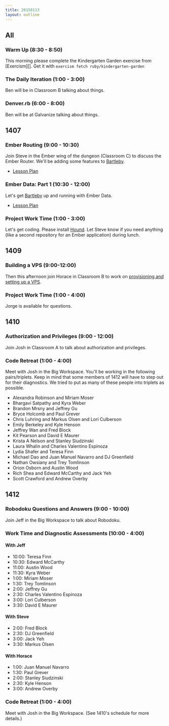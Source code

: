 ```yaml
---
title: 20150113
layout: outline
---
```


## All

### Warm Up (8:30 - 8:50)

This morning please complete the Kindergarten Garden exercise from [Exercism][]. Get it with `exercism fetch ruby/kindergarten-garden`

[Exercism.io]: http://exercism.io

### The Daily Iteration (1:00 - 3:00)

Ben will be in Classroom B talking about things.

### Denver.rb (6:00 - 8:00)

Ben will be at Galvanize talking about things.

## 1407

### Ember Routing (9:00 - 10:30)

Join Steve in the Ember wing of the dungeon (Classroom C) to discuss the Ember Router. We'll be adding some features to [Bartleby][].

[Bartleby]: https://github.com/turingschool-examples/bartleby

* [Lesson Plan](https://github.com/turingschool/lesson_plans/blob/master/ruby_04-apis_and_scalability/ember_routing.markdown)

### Ember Data: Part 1 (10:30 - 12:00)

Let's get [Bartleby][] up and running with Ember Data.

* [Lesson Plan](https://github.com/turingschool/lesson_plans/blob/master/ruby_04-apis_and_scalability/ember_data.markdown)

### Project Work Time (1:00 - 3:00)

Let's get coding. Please install [Hound](https://houndci.com/). Let Steve know if you need anything (like a second repository for an Ember application) during lunch.

## 1409

### Building a VPS (9:00-12:00)

Then this afternoon join Horace in Classroom B to work on [provisioning and setting up a VPS](https://github.com/turingschool/lesson_plans/blob/master/ruby_03-professional_rails_applications/building-a-vps.markdown).

### Project Work Time (1:00 - 4:00)

Jorge is available for questions.

## 1410

### Authorization and Privileges (9:00 - 12:00)

Join Josh in Classroom A to talk about authorization and privileges.

### Code Retreat (1:00 - 4:00)

Meet with Josh in the Big Workspace. You'll be working in the following pairs/triplets. Keep in mind that some members of 1412 will have to step out for their diagnostics. We tried to put as many of these people into triplets as possible.

* Alexandra Robinson and Miriam Moser
* Bhargavi Satpathy and Kyra Weber
* Brandon Mrsny and Jeffrey Gu
* Bryce Holcomb and Paul Grever
* Chris Luhring and Markus Olsen and Lori Culberson
* Emily Berkeley and Kyle Henson
* Jeffrey Wan and Fred Block
* Kit Pearson and David E Maurer
* Krista A Nelson and Stanley Siudzinski
* Laura Whalin and Charles Valentino Espinoza
* Lydia Shafer and Teresa Finn
* Michael Dao and Juan Manuel Navarro and DJ Greenfield
* Nathan Owsiany and Trey Tomlinson
* Orion Osborn and Austin Wood
* Rich Shea and Edward McCarthy and Jack Yeh
* Scott Crawford and Andrew Overby

## 1412

### Robodoku Questions and Answers (9:00 - 10:00)

Join Jeff in the Big Workspace to talk about Robodoku.

### Work Time and Diagnostic Assessments (10:00 - 4:00)

#### With Jeff

* 10:00: Teresa Finn
* 10:30: Edward McCarthy
* 11:00: Austin Wood
* 11:30: Kyra Weber
* 1:00: Miriam Moser
* 1:30: Trey Tomlinson
* 2:00: Jeffrey Gu
* 2:30: Charles Valentino Espinoza
* 3:00: Lori Culberson
* 3:30: David E Maurer

#### With Steve

* 2:00: Fred Block
* 2:30: DJ Greenfield
* 3:00: Jack Yeh
* 3:30: Markus Olsen

#### With Horace

* 1:00: Juan Manuel Navarro
* 1:30: Paul Grever
* 2:00: Stanley Siudzinski
* 2:30: Kyle Henson
* 3:00: Andrew Overby

### Code Retreat (1:00 - 4:00)

Meet with Josh in the Big Workspace. (See 1410's schedule for more details.)